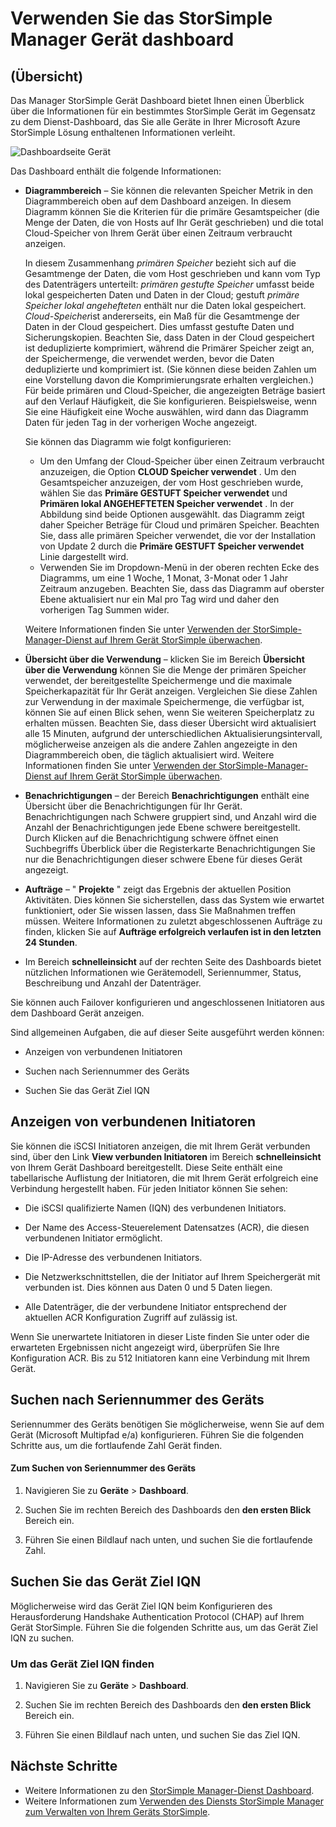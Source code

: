 <properties
   pageTitle="Verwenden Sie das StorSimple Manager-Dashboard Gerät | Microsoft Azure"
   description="Beschreibt das StorSimple Manager Service Gerät Dashboard und Verwendung zum Anzeigen von Speicher Kennzahlen und angeschlossenen Initiatoren und die fortlaufende Zahl und IQN finden."
   services="storsimple"
   documentationCenter="NA"
   authors="alkohli"
   manager="carmonm"
   editor="" />
<tags
   ms.service="storsimple"
   ms.devlang="NA"
   ms.topic="article"
   ms.tgt_pltfrm="NA"
   ms.workload="TBD"
   ms.date="09/21/2016"
   ms.author="alkohli" />

# <a name="use-the-storsimple-manager-device-dashboard"></a>Verwenden Sie das StorSimple Manager Gerät dashboard

## <a name="overview"></a>(Übersicht)

Das Manager StorSimple Gerät Dashboard bietet Ihnen einen Überblick über die Informationen für ein bestimmtes StorSimple Gerät im Gegensatz zu dem Dienst-Dashboard, das Sie alle Geräte in Ihrer Microsoft Azure StorSimple Lösung enthaltenen Informationen verleiht.

![Dashboardseite Gerät](./media/storsimple-device-dashboard/StorSimple_DeviceDashbaord1M.png)

Das Dashboard enthält die folgende Informationen:

- **Diagrammbereich** – Sie können die relevanten Speicher Metrik in den Diagrammbereich oben auf dem Dashboard anzeigen. In diesem Diagramm können Sie die Kriterien für die primäre Gesamtspeicher (die Menge der Daten, die von Hosts auf Ihr Gerät geschrieben) und die total Cloud-Speicher von Ihrem Gerät über einen Zeitraum verbraucht anzeigen.

     In diesem Zusammenhang *primären Speicher* bezieht sich auf die Gesamtmenge der Daten, die vom Host geschrieben und kann vom Typ des Datenträgers unterteilt: *primären gestufte Speicher* umfasst beide lokal gespeicherten Daten und Daten in der Cloud; gestuft *primäre Speicher lokal angehefteten* enthält nur die Daten lokal gespeichert. *Cloud-Speicher*ist andererseits, ein Maß für die Gesamtmenge der Daten in der Cloud gespeichert. Dies umfasst gestufte Daten und Sicherungskopien. Beachten Sie, dass Daten in der Cloud gespeichert ist deduplizierte komprimiert, während die Primärer Speicher zeigt an, der Speichermenge, die verwendet werden, bevor die Daten deduplizierte und komprimiert ist. (Sie können diese beiden Zahlen um eine Vorstellung davon die Komprimierungsrate erhalten vergleichen.) Für beide primären und Cloud-Speicher, die angezeigten Beträge basiert auf den Verlauf Häufigkeit, die Sie konfigurieren. Beispielsweise, wenn Sie eine Häufigkeit eine Woche auswählen, wird dann das Diagramm Daten für jeden Tag in der vorherigen Woche angezeigt.

     Sie können das Diagramm wie folgt konfigurieren:

     - Um den Umfang der Cloud-Speicher über einen Zeitraum verbraucht anzuzeigen, die Option **CLOUD Speicher verwendet** . Um den Gesamtspeicher anzuzeigen, der vom Host geschrieben wurde, wählen Sie das **Primäre GESTUFT Speicher verwendet** und **Primären lokal ANGEHEFTETEN Speicher verwendet** . In der Abbildung sind beide Optionen ausgewählt. das Diagramm zeigt daher Speicher Beträge für Cloud und primären Speicher. Beachten Sie, dass alle primären Speicher verwendet, die vor der Installation von Update 2 durch die **Primäre GESTUFT Speicher verwendet** Linie dargestellt wird.
     - Verwenden Sie im Dropdown-Menü in der oberen rechten Ecke des Diagramms, um eine 1 Woche, 1 Monat, 3-Monat oder 1 Jahr Zeitraum anzugeben. Beachten Sie, dass das Diagramm auf oberster Ebene aktualisiert nur ein Mal pro Tag wird und daher den vorherigen Tag Summen wider.

     Weitere Informationen finden Sie unter [Verwenden der StorSimple-Manager-Dienst auf Ihrem Gerät StorSimple überwachen](storsimple-monitor-device.md).

- **Übersicht über die Verwendung** – klicken Sie im Bereich **Übersicht über die Verwendung** können Sie die Menge der primären Speicher verwendet, der bereitgestellte Speichermenge und die maximale Speicherkapazität für Ihr Gerät anzeigen. Vergleichen Sie diese Zahlen zur Verwendung in der maximale Speichermenge, die verfügbar ist, können Sie auf einen Blick sehen, wenn Sie weiteren Speicherplatz zu erhalten müssen. Beachten Sie, dass dieser Übersicht wird aktualisiert alle 15 Minuten, aufgrund der unterschiedlichen Aktualisierungsintervall, möglicherweise anzeigen als die andere Zahlen angezeigte in den Diagrammbereich oben, die täglich aktualisiert wird. Weitere Informationen finden Sie unter [Verwenden der StorSimple-Manager-Dienst auf Ihrem Gerät StorSimple überwachen](storsimple-monitor-device.md).


- **Benachrichtigungen** – der Bereich **Benachrichtigungen** enthält eine Übersicht über die Benachrichtigungen für Ihr Gerät. Benachrichtigungen nach Schwere gruppiert sind, und Anzahl wird die Anzahl der Benachrichtigungen jede Ebene schwere bereitgestellt. Durch Klicken auf die Benachrichtigung schwere öffnet einen Suchbegriffs Überblick über die Registerkarte Benachrichtigungen Sie nur die Benachrichtigungen dieser schwere Ebene für dieses Gerät angezeigt.

- **Aufträge** – " **Projekte** " zeigt das Ergebnis der aktuellen Position Aktivitäten. Dies können Sie sicherstellen, dass das System wie erwartet funktioniert, oder Sie wissen lassen, dass Sie Maßnahmen treffen müssen. Weitere Informationen zu zuletzt abgeschlossenen Aufträge zu finden, klicken Sie auf **Aufträge erfolgreich verlaufen ist in den letzten 24 Stunden**.

- Im Bereich **schnelleinsicht** auf der rechten Seite des Dashboards bietet nützlichen Informationen wie Gerätemodell, Seriennummer, Status, Beschreibung und Anzahl der Datenträger.

Sie können auch Failover konfigurieren und angeschlossenen Initiatoren aus dem Dashboard Gerät anzeigen.

Sind allgemeinen Aufgaben, die auf dieser Seite ausgeführt werden können:

- Anzeigen von verbundenen Initiatoren

- Suchen nach Seriennummer des Geräts

- Suchen Sie das Gerät Ziel IQN

## <a name="view-connected-initiators"></a>Anzeigen von verbundenen Initiatoren

Sie können die iSCSI Initiatoren anzeigen, die mit Ihrem Gerät verbunden sind, über den Link **View verbunden Initiatoren** im Bereich **schnelleinsicht** von Ihrem Gerät Dashboard bereitgestellt. Diese Seite enthält eine tabellarische Auflistung der Initiatoren, die mit Ihrem Gerät erfolgreich eine Verbindung hergestellt haben. Für jeden Initiator können Sie sehen:

- Die iSCSI qualifizierte Namen (IQN) des verbundenen Initiators.

- Der Name des Access-Steuerelement Datensatzes (ACR), die diesen verbundenen Initiator ermöglicht.

- Die IP-Adresse des verbundenen Initiators.

- Die Netzwerkschnittstellen, die der Initiator auf Ihrem Speichergerät mit verbunden ist. Dies können aus Daten 0 und 5 Daten liegen.

- Alle Datenträger, die der verbundene Initiator entsprechend der aktuellen ACR Konfiguration Zugriff auf zulässig ist.

Wenn Sie unerwartete Initiatoren in dieser Liste finden Sie unter oder die erwarteten Ergebnissen nicht angezeigt wird, überprüfen Sie Ihre Konfiguration ACR. Bis zu 512 Initiatoren kann eine Verbindung mit Ihrem Gerät.

## <a name="find-the-device-serial-number"></a>Suchen nach Seriennummer des Geräts

Seriennummer des Geräts benötigen Sie möglicherweise, wenn Sie auf dem Gerät (Microsoft Multipfad e/a) konfigurieren. Führen Sie die folgenden Schritte aus, um die fortlaufende Zahl Gerät finden.

#### <a name="to-find-the-device-serial-number"></a>Zum Suchen von Seriennummer des Geräts

1. Navigieren Sie zu **Geräte** > **Dashboard**.

2. Suchen Sie im rechten Bereich des Dashboards den **den ersten Blick** Bereich ein.

3. Führen Sie einen Bildlauf nach unten, und suchen Sie die fortlaufende Zahl.

## <a name="find-the-device-target-iqn"></a>Suchen Sie das Gerät Ziel IQN

Möglicherweise wird das Gerät Ziel IQN beim Konfigurieren des Herausforderung Handshake Authentication Protocol (CHAP) auf Ihrem Gerät StorSimple. Führen Sie die folgenden Schritte aus, um das Gerät Ziel IQN zu suchen.

### <a name="to-find-the-device-target-iqn"></a>Um das Gerät Ziel IQN finden

1. Navigieren Sie zu **Geräte** > **Dashboard**.

1. Suchen Sie im rechten Bereich des Dashboards den **den ersten Blick** Bereich ein.

1. Führen Sie einen Bildlauf nach unten, und suchen Sie das Ziel IQN.

## <a name="next-steps"></a>Nächste Schritte

- Weitere Informationen zu den [StorSimple Manager-Dienst Dashboard](storsimple-service-dashboard.md).
- Weitere Informationen zum [Verwenden des Diensts StorSimple Manager zum Verwalten von Ihrem Geräts StorSimple](storsimple-manager-service-administration.md).
